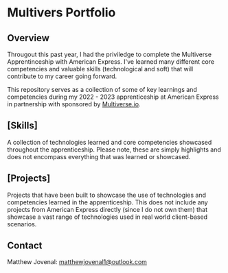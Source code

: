 # Multivers Portfolio

## Overview

Througout this past year, I had the priviledge to complete the Multiverse Apprentinceship with American Express. I've learned many different core competencies and valuable skills (technological and soft) that will contribute to my career going forward.

This repository serves as a collection of some of key learnings and competencies during my 2022 - 2023 apprenticeship at American Express in partnership with sponsored by [Multiverse.io](https://www.multiverse.io/en-US).

## [Skills]
A collection of technologies learned and core competencies showcased throughout the apprenticeship. Please note, these are simply highlights and does not encompass everything that was learned or showcased.

## [Projects]
Projects that have been built to showcase the use of technologies and competencies learned in the apprenticeship. This does not include any projects from American Express directly (since I do not own them) that showcase a vast range of technologies used in real world client-based scenarios.

## Contact
Matthew Jovenal: matthewjovenal1@outlook.com